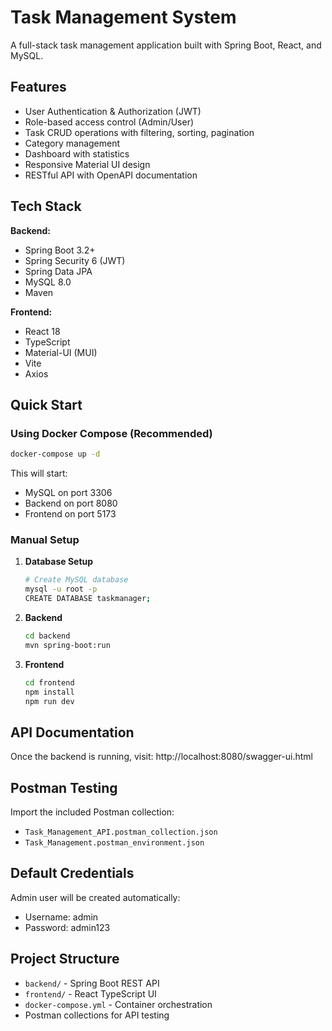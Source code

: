 # Task Management System

A full-stack task management application built with Spring Boot, React, and MySQL.

## Features

- User Authentication & Authorization (JWT)
- Role-based access control (Admin/User)
- Task CRUD operations with filtering, sorting, pagination
- Category management
- Dashboard with statistics
- Responsive Material UI design
- RESTful API with OpenAPI documentation

## Tech Stack

**Backend:**
- Spring Boot 3.2+
- Spring Security 6 (JWT)
- Spring Data JPA
- MySQL 8.0
- Maven

**Frontend:**
- React 18
- TypeScript
- Material-UI (MUI)
- Vite
- Axios

## Quick Start

### Using Docker Compose (Recommended)

```bash
docker-compose up -d
```

This will start:
- MySQL on port 3306
- Backend on port 8080
- Frontend on port 5173

### Manual Setup

1. **Database Setup**
   ```bash
   # Create MySQL database
   mysql -u root -p
   CREATE DATABASE taskmanager;
   ```

2. **Backend**
   ```bash
   cd backend
   mvn spring-boot:run
   ```

3. **Frontend**
   ```bash
   cd frontend
   npm install
   npm run dev
   ```

## API Documentation

Once the backend is running, visit: http://localhost:8080/swagger-ui.html

## Postman Testing

Import the included Postman collection:
- `Task_Management_API.postman_collection.json`
- `Task_Management.postman_environment.json`

## Default Credentials

Admin user will be created automatically:
- Username: admin
- Password: admin123

## Project Structure

- `backend/` - Spring Boot REST API
- `frontend/` - React TypeScript UI  
- `docker-compose.yml` - Container orchestration
- Postman collections for API testing
